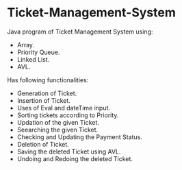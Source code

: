 # Ticket-Management-System

Java program of Ticket Management System using:
- Array.
- Priority Queue.
- Linked List.
- AVL.

Has following functionalities:
- Generation of Ticket.
- Insertion of Ticket.
- Uses of Eval and dateTime input.
- Sorting tickets according to Priority.
- Updation of the given Ticket.
- Seearching the given Ticket.
- Checking and Updating the Payment Status.
- Deletion of Ticket.
- Saving the deleted Ticket using AVL.
- Undoing and Redoing the deleted Ticket.
